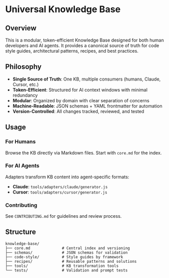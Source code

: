 # Universal Knowledge Base

## Overview

This is a modular, token-efficient Knowledge Base designed for both human developers and AI agents. It provides a canonical source of truth for code style guides, architectural patterns, recipes, and best practices.

## Philosophy

- **Single Source of Truth**: One KB, multiple consumers (humans, Claude, Cursor, etc.)
- **Token-Efficient**: Structured for AI context windows with minimal redundancy
- **Modular**: Organized by domain with clear separation of concerns
- **Machine-Readable**: JSON schemas + YAML frontmatter for automation
- **Version-Controlled**: All changes tracked, reviewed, and tested

## Usage

### For Humans
Browse the KB directly via Markdown files. Start with `core.md` for the index.

### For AI Agents
Adapters transform KB content into agent-specific formats:
- **Claude**: `tools/adapters/claude/generator.js`
- **Cursor**: `tools/adapters/cursor/generator.js`

### Contributing
See `CONTRIBUTING.md` for guidelines and review process.

## Structure

```
knowledge-base/
├── core.md              # Central index and versioning
├── schemas/             # JSON schemas for validation
├── code-style/          # Style guides by framework
├── recipes/             # Reusable patterns and solutions
├── tools/               # KB transformation tools
└── tests/               # Validation and prompt tests
```
